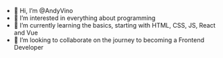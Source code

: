 - 👋 Hi, I’m @AndyVino
- 👀 I’m interested in everything about programming
- 🌱 I’m currently learning the basics, starting with HTML, CSS, JS, React and Vue
- 🤝 I’m looking to collaborate on the journey to becoming a Frontend Developer
